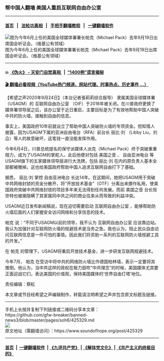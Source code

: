 ### 帮中国人翻墙 美国人重启互联网自由办公室
------------------------

#### [首页](https://github.com/gfw-breaker/banned-news3/blob/master/README.md) &nbsp;&nbsp;|&nbsp;&nbsp; [法轮功真相](https://github.com/begood0513/basic/blob/master/README.md)  &nbsp;&nbsp;|&nbsp;&nbsp; [手把手翻墙教程](https://github.com/gfw-breaker/guides/wiki)  &nbsp;&nbsp;|&nbsp;&nbsp; [一键翻墙软件](https://github.com/gfw-breaker/nogfw/blob/master/README.md)  



<div><img alt="图为今年6月上任的美国全球媒体署署长帕克（Michael Pack）去年9月19日出席国会听证会。（维基公有领域）" src="https://img.soundofhope.org/2020-09/9-24-3-1600945964507.jpg"/>
<br/><figcaption class="caption">
 图为今年6月上任的美国全球媒体署署长帕克（Michael Pack）去年9月19日出席国会听证会。（维基公有领域）
</figcaption></div><hr/>

#### 💥 [《伪火》 - 天安门自焚真相 ](http://158.247.195.190:10000/videos/blog/weihuo.html)&nbsp; |&nbsp; [“1400例”谎言揭秘  ](http://158.247.195.190:10000/videos/blog/jiexi1400.html)

#### [ 🎬  翻墙必看视频（YouTube热门频道、网站代理、时事热点、历史事件 ...）](https://github.com/gfw-breaker/links/blob/master/banned.md)

<div><div class="Content__Wrapper sc-1bvya0-0 grZQxZ">
 <p class="meta-top">
  <span class="meta">
   【希望之声2020年9月24日】（本台记者張莉莉综合报导）
  </span>
  隶属美国全球媒体署（USAGM）的
  <ok href="/term/356134">
   互联网自由办公室
  </ok>
  （OIF）于2016年被关闭。在川普政府更换了媒体署领导层之后，该办公室于近日重启，主要目标是为了有效地帮助中国人突破中共的防火墙，接触到自由的信息。
 </p>
 <p>
  事实上，美国政府10年前就设立了帮助中国人突破防火墙的专项资金。但知情人披露，因为USAGM下属的亚洲自由电台（RFA）前台长
  <ok href="/term/383191">
   丽比‧刘
  </ok>
  （Libby Liu，刘仚）等人的故意破坏，这笔钱一直没能发挥作用。
 </p>
 <div class="AD_Embed__Wrap-sc-1xslmin-0 igMuqX module desktop">
  <div>
  </div>
 </div>
 <p>
  今年6月4日，川普总统提名的保守派媒体人派克（Michael Pack）终于突破重重阻力，成为了USAGM的掌舵人。此后他便对包括
  <ok href="/term/8600">
   美国之音
  </ok>
  、
  <ok href="/term/165458">
   自由亚洲电台
  </ok>
  等USAGM旗下的五家媒体领导层进行大洗牌，包括
  <ok href="/term/383191">
   丽比‧刘
  </ok>
  在内的原负责人基本全部都被撤掉。这也给美国政府帮助中国人追求互联网自由打下了基础。
 </p>
 <p>
  据悉，
  <ok href="/term/383191">
   丽比‧刘
  </ok>
  掌控
  <ok href="/term/165458">
   自由亚洲电台
  </ok>
  长达14年。在这期间，她把USAGM用于突破中共网络封锁的资金分散开，将“开放技术基金”（OTF）分离出来挪作私用，使美国政府突破中共网络封锁的项目多年来无法得到任何发展。而前
  <ok href="/term/8600">
   美国之音
  </ok>
  台长班奈特也被揭隐瞒了其家属同中共之间的商业往来从而导致的利益冲突。
 </p>
 <p>
  USAGM近日发布新闻稿说，现在迫切需要启动
  <ok href="/term/356134">
   互联网自由办公室
  </ok>
  ，能够帮助防火墙后面的人们掌握安全访问网络和分享信息的技术。
 </p>
 <p>
  <ok href="/term/49309">
   帕克
  </ok>
  说：“不同于USAGM以前的领导，我不认为
  <ok href="/term/356134">
   互联网自由办公室
  </ok>
  应该靠边站。我认为加强针对互联网防火墙的规避技术是当务之急。我也认为，阻止民众自由访问互联网信息是一件可怕的事情。因此我们将资助一系列的互联网防火墙规避工具的开发。”
 </p>
 <p>
  在
  <ok href="/term/49309">
   帕克
  </ok>
  的管理下，USAGM将重启开放技术基金，进一步研发互联网规避技术。
 </p>
 <p>
  今年7月，
  <ok href="/term/49309">
   帕克
  </ok>
  在受访中将中共的网络防火墙比作德国柏林墙，表示一定要将其推倒。他认为，当中共这样的政权在极力鼓吹“中共理念”的时候，美国媒体尤其要正面迎战它们，表达美国的价值观，保持美国媒体的‘世界自由灯塔’地位。
 </p>
 <p class="meta-btm">
  责任编辑：蔡紅
 </p>
 <p class="meta-btm">
  本文章或节目经希望之声编辑制作，转载请注明希望之声并包含原文标题及链接。
 </p>
</div>
</div>
<hr/>
手机上长按并复制下列链接或二维码分享本文章：<br/>
https://github.com/gfw-breaker/banned-news3/blob/master/pages/soh6/425329.md <br/>
<a href='https://github.com/gfw-breaker/banned-news3/blob/master/pages/soh6/425329.md'><img src='https://github.com/gfw-breaker/banned-news3/blob/master/pages/soh6/425329.md.png'/></a> <br/>
原文地址（需翻墙访问）：https://www.soundofhope.org/post/425329


------------------------
#### [首页](https://github.com/gfw-breaker/banned-news3/blob/master/README.md) &nbsp;|&nbsp; [一键翻墙软件](https://github.com/gfw-breaker/nogfw/blob/master/README.md) &nbsp;| [《九评共产党》](https://github.com/gfw-breaker/9ping.md/blob/master/README.md#九评之一评共产党是什么) | [《解体党文化》](https://github.com/gfw-breaker/jtdwh.md/blob/master/README.md) | [《共产主义的终极目的》](https://github.com/gfw-breaker/gczydzjmd.md/blob/master/README.md)


<img src='http://gfw-breaker.win/banned-news3/pages/soh6/425329.md' width='0px' height='0px'/>